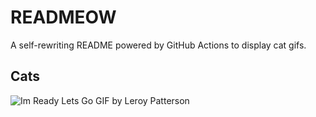 # READMEOW

A self-rewriting README powered by GitHub Actions to display cat gifs.

## Cats

![Im Ready Lets Go GIF by Leroy Patterson](https://media2.giphy.com/media/CjmvTCZf2U3p09Cn0h/200.gif?cid=9acd02da29rz68rt63k1on7fwr75ro2phcnt8zjs9n8z4aez&ep=v1_gifs_search&rid=200.gif&ct=g)
